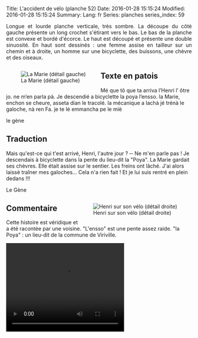 Title: L'accident de vélo (planche 52)
Date: 2016-01-28 15:15:24
Modified: 2016-01-28 15:15:24
Summary: 
Lang: fr
Series: planches
series_index: 59

<p style="text-align:justify;">Longue et lourde planche verticale, très sombre. La découpe du côté gauche présente un long crochet s'étirant vers le bas. Le bas de la planche est convexe et bordé d'écorce. Le haut est découpé et présente une double sinuosité. En haut sont dessinés : une femme assise en tailleur sur un chemin et à droite, un homme sur une bicyclette, des buissons, une chèvre et des oiseaux.</p>

<figure class="image-block" style="float: left;">
  <img alt="La Marie (détail gauche)" src="{static}/images/planche_52_dessin_marie.png">
  <figcaption style="max-width: 316px">La Marie (détail gauche)</figcaption>
</figure>

<figure class="image-block" style="float: right;">
  <img alt="" src="{static}/images/planche_52.png">
  <figcaption style="max-width: 149px"></figcaption>
</figure>


## Texte en patois
Mé que tô que ta arriva l’Henri l’ ôtre jo.    ne m’en parla pà. Je descendié a bicyclette la poya l’ensso. la  Marie, enchon se cheure, asseta dian le tracolé. la mécanique a lachà jé trénà le galoche, nà ren Fa. je  te lé emmancha pe le miè

le gène

## Traduction
Mais qu'est-ce qui t'est arrivé, Henri, l'autre jour ?
─  Ne m'en parle pas ! Je descendais à bicyclette dans la pente du lieu-dit la "Poya".
 La Marie gardait ses chèvres. Elle était assise sur le sentier. Les freins ont lâché. J'ai alors laissé traîner mes galoches… Cela n'a rien fait ! Et je lui suis rentré en plein dedans !!!

Le Gène



<figure class="image-block" style="float: right;">
  <img alt="Henri sur son vélo (détail droite)" src="{static}/images/planche_52_dessin_henri.png">
  <figcaption style="max-width: 335px">Henri sur son vélo (détail droite)</figcaption>
</figure>



## Commentaire
Cette histoire est véridique et a été racontée par une voisine.
"L'ensso" est une pente assez raide.
"la Poya" : un lieu-dit de la commune de Viriville.

<video width="320" height="240" controls>
  <source src="https://d1njpgd0ygatdn.cloudfront.net/video_52.mp4" type="video/mp4">
</video>
